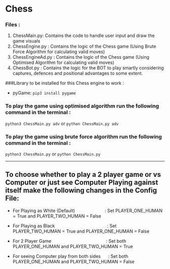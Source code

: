 # Chess

### Files : 
  1) ChessMain.py: Contains the code to handle user input and draw the game visuals
  2) ChessEngine.py : Contains the logic of the Chess game (Using Brute Force Algorithm for calculating valid moves)
  3) ChessEngineAd.py :  Contains the logic of the Chess game (Using Optimised Algorithm for calculating valid moves)
  4) ChessBot.py : Contains the logic for the BOT to play smartly considering captures, defences and positional advantages to some extent.

###Library to be installed for this Chess engine to work : 
- pyGame: `pip3 install pygame`

### To play the game using optimised algorithm run  the following command in the terminal :
`python3 ChessMain.py adv` or `python ChessMain.py adv`

### To play the game using brute force algorithm run  the following command in the terminal :
`python3 ChessMain.py` or  `python ChessMain.py`

--------

## To choose whether to play a 2 player game or vs Computer or just see Computer Playing against itself make the following changes in the Config File:
 
  - For Playing as White (Default)       &nbsp;&nbsp;&nbsp;&nbsp;&nbsp;&nbsp;&nbsp;&nbsp;&nbsp;&nbsp;&nbsp;&nbsp;&nbsp;&nbsp;&nbsp;&nbsp;&nbsp;&nbsp;&nbsp;&nbsp;&nbsp;&nbsp;     : Set PLAYER_ONE_HUMAN = True and PLAYER_TWO_HUMAN = False
  
  -  For Playing as Black               &nbsp;&nbsp;&nbsp;&nbsp;&nbsp;&nbsp;&nbsp;&nbsp;&nbsp;&nbsp;&nbsp;&nbsp;&nbsp;&nbsp;&nbsp;&nbsp;&nbsp;&nbsp;&nbsp;&nbsp;&nbsp;&nbsp;&nbsp;&nbsp;&nbsp;&nbsp;&nbsp;&nbsp;&nbsp;&nbsp;&nbsp;&nbsp;&nbsp;&nbsp;&nbsp;&nbsp;&nbsp;&nbsp;&nbsp;&nbsp;    : Set PLAYER_TWO_HUMAN = True and PLAYER_ONE_HUMAN = False
  - For 2 Player Game                   &nbsp;&nbsp;&nbsp;&nbsp;&nbsp;&nbsp;&nbsp;&nbsp;&nbsp;&nbsp;&nbsp;&nbsp;&nbsp;&nbsp;&nbsp;&nbsp;&nbsp;&nbsp;&nbsp;&nbsp;&nbsp;&nbsp;&nbsp;&nbsp;&nbsp;&nbsp;&nbsp;&nbsp;&nbsp;&nbsp;&nbsp;&nbsp;&nbsp;&nbsp;&nbsp;&nbsp;&nbsp;&nbsp;&nbsp;&nbsp;&nbsp;&nbsp;      : Set both PLAYER_ONE_HUMAN and PLAYER_TWO_HUMAN = True
  - For seeing Computer play from both sides &nbsp;&nbsp;&nbsp;&nbsp;  : Set both PLAYER_ONE_HUMAN and PLAYER_TWO_HUMAN = False
  
